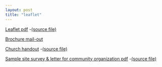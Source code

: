 ```yaml
---
layout: post
title: "leaflet"
---
```


[Leaflet pdf](leaflet-bw.pdf) -[(source file)](leaflet-rtfd.zip)

[Brochure mail-out](meshmail.pdf)

[Church handout](church.pdf) -[(source file)](https://docs.google.com/document/d/1duBRyzncVxuODrXyH7ooDki2LEmwcyuOtkZJjcC3loo/edit?usp=sharing)

[Sample site survey & letter for community organization pdf](SiteSurveyLetter-Community-Template.pdf) -[(source file)](https://docs.google.com/document/d/1_BNWaigV6LNK3PMdgQ8bhw6EDUueLUpRGxrPGZjyl2o/edit?usp=sharing)


